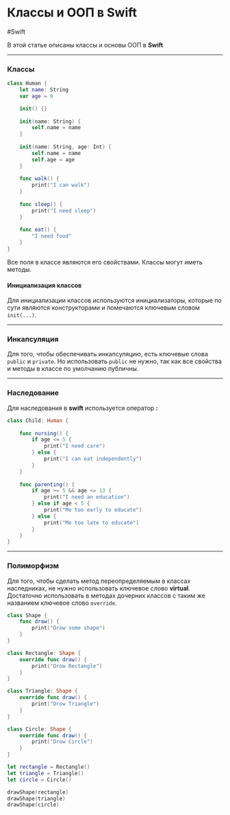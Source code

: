 # Классы и ООП в Swift

#Swift

В этой статье описаны классы и основы ООП в __Swift__

---

### Классы

```swift
class Human {
    let name: String
    var age = 0

    init() {}
    
    init(name: String) {
        self.name = name
    }
    
    init(name: String, age: Int) {
        self.name = name
        self.age = age
    }
    
    func walk() {
        print("I can walk")
    }
    
    func sleep() {
        print("I need sleep")
    }
    
    func eat() {
        "I need food"
    }
}
```

Все поля в классе являются его свойствами.
Классы могут иметь методы.

#### Инициализация классов

Для инициализации классов используются инициализаторы, которые по сути являются конструкторами и помечаются ключевым словом ```init(...)```.


---

### Инкапсуляция

Для того, чтобы обеспечивать инкапсуляцию, есть ключевые слова ```public``` и ```private```. Но использовать ```public``` не нужно, так как все свойства и методы в классе по умолчанию публичны. 

---

### Наследование

Для наследования в __swift__ используется оператор __:__

```swift
class Child: Human {
    
    func nursing() {
        if age <= 5 {
            print("I need care")
        } else {
            print("I can eat independently")
        }
    }
    
    func parenting() {
        if age >= 5 && age <= 13 {
            print("I need an education")
        } else if age < 5 {
            print("Me too early to educate")
        } else {
            print("Me too late to educate")
        }
    }   
}
```

---

### Полиморфизм

Для того, чтобы сделать метод переопределяемым в классах наследниках, не нужно использовать ключевое слово __virtual__. Достаточно использовать в методах дочерних классов с таким же названием ключевое слово ```override```. 

```swift
class Shape {
    func draw() {
        print("Drow some shape")
    }
}

class Rectangle: Shape {
    override func draw() {
        print("Drow Rectangle")
    }
}

class Triangle: Shape {
    override func draw() {
        print("Drow Triangle")
    }
}

class Circle: Shape {
    override func draw() {
        print("Drow Circle")
    }
}

let rectangle = Rectangle()
let triangle = Triangle()
let circle = Circle()

drawShape(rectangle)
drawShape(triangle)
drawShape(circle)
```